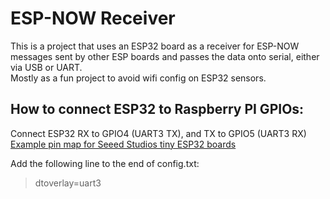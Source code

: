 # ESP-NOW Receiver
This is a project that uses an ESP32 board as a receiver for ESP-NOW messages sent by other ESP boards and passes the data onto serial, either via USB or UART.  
Mostly as a fun project to avoid wifi config on ESP32 sensors.  

## How to connect ESP32 to Raspberry PI GPIOs:
Connect ESP32 RX to GPIO4 (UART3 TX), and TX to GPIO5 (UART3 RX)  
[Example pin map for Seeed Studios tiny ESP32 boards](images/pin-map.png)

Add the following line to the end of config.txt:
> dtoverlay=uart3
